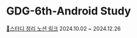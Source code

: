 # GDG-6th-Android Study
[🔗스터디 정리 노션 링크](https://dour-knife-9b7.notion.site/Kotiln-Study-13cc9e8c08dd80e2ad7ed1995e4c8655?pvs=4) 2024.10.02 ~ 2024.12.26
